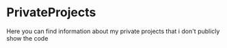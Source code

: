 # PrivateProjects
Here you can find information about my private projects that i don't publicly show the code
